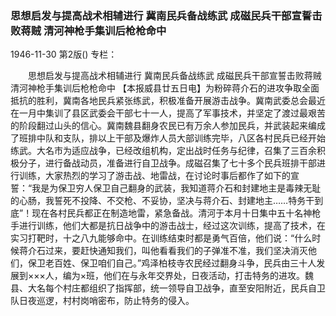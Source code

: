 ### 思想启发与提高战术相辅进行  冀南民兵备战练武  成磁民兵干部宣誓击败蒋贼  清河神枪手集训后枪枪命中

1946-11-30
第2版()
专栏：

　　思想启发与提高战术相辅进行
    冀南民兵备战练武
    成磁民兵干部宣誓击败蒋贼
    清河神枪手集训后枪枪命中
    【本报威县廿五日电】为粉碎蒋介石的进攻争取全面抵抗的胜利，冀南各地民兵紧张练武，积极准备开展游击战争。冀南武委总会最近在一月中集训了县区武委会干部七十一人，提高了军事技术，并坚定了渡过最艰苦的阶段翻过山头的信心。冀南魏县翻身农民已有万余人参加民兵，并武装起来编成了班排中队和支队，排以上干部及爆炸人员大部训练完毕，八区各村民兵已经开始练武。大名市为适应战争，已经改组机构，定出战时任务与纪律，召集了三百余积极分子，进行备战动员，准备进行自卫战争。成磁召集了七十多个民兵班排干部进行训练，大家热烈的学习了游击战、地雷战，在讨论时事后都作了如下的宣誓：“我是为保卫穷人保卫自己翻身的武装，我知道蒋介石和封建地主是毒辣无耻的心肠，我誓死不投降、不交枪、不妥协，坚决与蒋介石、封建地主……特务干到底”！现在各村民兵都正在制造地雷，紧急备战。清河于本月十日集中五十名神枪手进行训练，他们大都是抗日战争中的游击战士，经过这次训练，提高了技术，在实习打靶时，十之八九能够命中。在训练结束时都是勇气百倍，他们说：“什么时候蒋介石过来，要赶快通知我们，叫他看看我们的子弹准不准，我们坚决消灭他们，保卫老百姓、保卫咱们自己。”鸡泽柏枝寺农民经过翻身斗争，民兵由三十人发展到×××人，编为×班，他们在与永年交界处，日夜活动，打击特务的进攻。魏县、大名每个村庄都组织了指挥部，统一领导自卫战争，直至安阳附近，民兵自卫队日夜巡逻，村村岗哨密布，防止特务的侵入。
